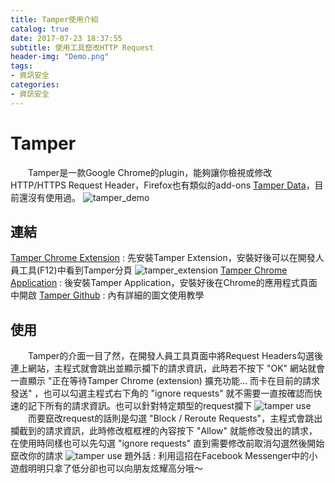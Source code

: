 ```yaml
---
title: Tamper使用介紹
catalog: true
date: 2017-07-23 18:37:55
subtitle: 使用工具竄改HTTP Request
header-img: "Demo.png"
tags:
- 資訊安全
categories:
- 資訊安全
---
```


# Tamper
&emsp;&emsp;Tamper是一款Google Chrome的plugin，能夠讓你檢視或修改HTTP/HTTPS Request Header，Firefox也有類似的add-ons [Tamper Data](https://addons.mozilla.org/zh-tw/firefox/addon/tamper-data/)，目前還沒有使用過。
![tamper_demo](tamper_screenshot_01.png)

## 連結
[Tamper Chrome Extension](https://chrome.google.com/webstore/detail/tamper-chrome-extension/hifhgpdkfodlpnlmlnmhchnkepplebkb) : 先安裝Tamper Extension，安裝好後可以在開發人員工具(F12)中看到Tamper分頁
![tamper_extension](tamper_extension_01.png)
[Tamper Chrome Application](https://chrome.google.com/webstore/detail/tamper-chrome-application/odldmflbckacdofpepkdkmkccgdfaemb) : 後安裝Tamper Application，安裝好後在Chrome的應用程式頁面中開啟
[Tamper Github](https://github.com/google/tamperchrome) : 內有詳細的圖文使用教學

## 使用
&emsp;&emsp;Tamper的介面一目了然，在開發人員工具頁面中將Request Headers勾選後連上網站，主程式就會跳出並顯示攔下的請求資訊，此時若不按下 "OK" 網站就會一直顯示 "正在等待Tamper Chrome (extension) 擴充功能... 而卡在目前的請求發送" ，也可以勾選主程式右下角的 "ignore requests" 就不需要一直按確認而快速的記下所有的請求資訊。也可以針對特定類型的request攔下
![tamper use](tamper_use_01.png)
&emsp;&emsp;而要竄改request的話則是勾選 "Block / Reroute Requests"，主程式會跳出攔截到的請求資訊，此時修改框框裡的內容按下 "Allow" 就能修改發出的請求，在使用時同樣也可以先勾選 "ignore requests" 直到需要修改前取消勾選然後開始竄改你的請求
![tamper use](tamper_use_02.png)
題外話 : 利用這招在Facebook Messenger中的小遊戲明明只拿了低分卻也可以向朋友炫耀高分哦～